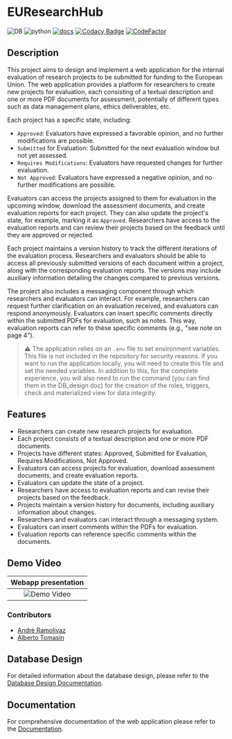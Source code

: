 # EUResearchHub
![DB](https://img.shields.io/badge/DB-PostgreSQL-green?style=flat)
![python](https://img.shields.io/badge/python-3.10-green?style=flat)
[![docs](https://img.shields.io/badge/docs-link-blue?style=flat)](https://github.com/andreramolivaz/EUResearchHub/tree/main/docs)
[![Codacy Badge](https://app.codacy.com/project/badge/Grade/4989423ce1e84a7fb6e80de66447e2f9)](https://app.codacy.com/gh/andreramolivaz/EUResearchHub/dashboard?utm_source=gh&utm_medium=referral&utm_content=&utm_campaign=Badge_grade)
[![CodeFactor](https://www.codefactor.io/repository/github/andreramolivaz/euresearchhub/badge)](https://www.codefactor.io/repository/github/andreramolivaz/euresearchhub)

## Description

This project aims to design and implement a web application for the internal evaluation of research projects to be submitted for funding to the European Union. The web application provides a platform for researchers to create new projects for evaluation, each consisting of a textual description and one or more PDF documents for assessment, potentially of different types such as data management plans, ethics deliverables, etc. 

Each project has a specific state, including:
- `Approved`: Evaluators have expressed a favorable opinion, and no further modifications are possible.
- `Submitted` for Evaluation: Submitted for the next evaluation window but not yet assessed.
- `Requires Modifications`: Evaluators have requested changes for further evaluation.
- `Not Approved`: Evaluators have expressed a negative opinion, and no further modifications are possible.

Evaluators can access the projects assigned to them for evaluation in the upcoming window, download the assessment documents, and create evaluation reports for each project. They can also update the project's state, for example, marking it as `Approved`. Researchers have access to the evaluation reports and can review their projects based on the feedback until they are approved or rejected.

Each project maintains a version history to track the different iterations of the evaluation process. Researchers and evaluators should be able to access all previously submitted versions of each document within a project, along with the corresponding evaluation reports. The versions may include auxiliary information detailing the changes compared to previous versions.

The project also includes a messaging component through which researchers and evaluators can interact. For example, researchers can request further clarification on an evaluation received, and evaluators can respond anonymously. Evaluators can insert specific comments directly within the submitted PDFs for evaluation, such as notes. This way, evaluation reports can refer to these specific comments (e.g., "see note on page 4").

> ⚠️ The application relies on an `.env` file to set environment variables. This file is not included in the repository for security reasons. If you want to run the application locally, you will need to create this file and set the needed variables. In addition to this, for the complete experience, you will also need to run the command (you can find them in the DB_design doc) for the creation of the roles, triggers, check and materialized view for data integrity. 

## Features
- Researchers can create new research projects for evaluation.
- Each project consists of a textual description and one or more PDF documents.
- Projects have different states: Approved, Submitted for Evaluation, Requires Modifications, Not Approved.
- Evaluators can access projects for evaluation, download assessment documents, and create evaluation reports.
- Evaluators can update the state of a project.
- Researchers have access to evaluation reports and can revise their projects based on the feedback.
- Projects maintain a version history for documents, including auxiliary information about changes.
- Researchers and evaluators can interact through a messaging system.
- Evaluators can insert comments within the PDFs for evaluation.
- Evaluation reports can reference specific comments within the documents.

## Demo Video

 <div align="center">

 | Webapp presentation |
 |:------------------:|
 | ![Demo Video](https://github.com/andreramolivaz/EUResearchHub/assets/92636448/fed21aa8-1f6e-481f-8e8d-315af82cc304) |

 </div>

 ### Contributors
 - [Andrè Ramolivaz](https://github.com/andreramolivaz) 
 - [Alberto Tomasin](https://github.com/therealtoma) 


## Database Design

For detailed information about the database design, please refer to the [Database Design Documentation](https://github.com/andreramolivaz/EUResearchHub/blob/main/docs/DB_design/summary.md).

## Documentation

For comprehensive documentation of the web application please refer to the [Documentation](https://github.com/andreramolivaz/EUResearchHub/blob/main/docs/report.pdf).


 
